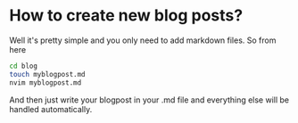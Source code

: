 # How to create new blog posts?
Well it's pretty simple and you only need to add markdown files.
So from here

```bash
cd blog
touch myblogpost.md
nvim myblogpost.md
```
And then just write your blogpost in your .md file and everything else will be handled automatically.
